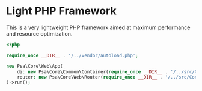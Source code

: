 # Light PHP Framework

This is a very lightweight PHP framework aimed at maximum performance and resource optimization.

```php
<?php

require_once __DIR__ . '/../vendor/autoload.php';

new Psa\Core\Web\App(
    di: new Psa\Core\Common\Container(require_once __DIR__ . '/../src/Config/web.php'),
    router: new Psa\Core\Web\Router(require_once __DIR__ . '/../src/Config/routes.php')
)->run();

```
